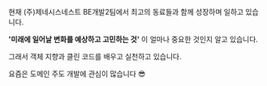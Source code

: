 현재 (주)제네시스네스트 BE개발2팀에서 최고의 동료들과 함께 성장하며 일하고 있습니다.

**'미래에 일어날 변화를 예상하고 고민하는 것'** 이 얼마나 중요한 것인지 알고 있습니다.

그래서 객체 지향과 클린 코드를 배우고 실천하고 있습니다.

요즘은 도메인 주도 개발에 관심이 많습니다 😎


<!-- <div align="center">
  <img width="70%" src="https://github.com/chadongmin/chadongmin/assets/40655807/842cd9b1-f6ac-48a0-82c3-a11a62300db4" alt="Centered Image">
  
</div> -->
<!--https://github.com/chadongmin/chadongmin/assets/40655807/27e0fafc-cc43-4871-9894-0efbb377781d (GIF)-->
<!--https://github.com/chadongmin/chadongmin/assets/40655807/842cd9b1-f6ac-48a0-82c3-a11a62300db4 -->




<!--
**chadongmin/chadongmin** is a ✨ _special_ ✨ repository because its `README.md` (this file) appears on your GitHub profile.

Here are some ideas to get you started:

- 🔭 I’m currently working on ...
- 🌱 I’m currently learning ...
- 👯 I’m looking to collaborate on ...
- 🤔 I’m looking for help with ...
- 💬 Ask me about ...
- 📫 How to reach me: ...
- 😄 Pronouns: ...
- ⚡ Fun fact: ...
-->
